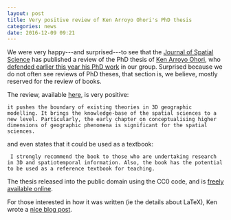 ```yaml
---
layout: post
title: Very positive review of Ken Arroyo Ohori's PhD thesis
categories: news
date: 2016-12-09 09:21
---
```


We were very happy---and surprised---to see that the [Journal of Spatial Science](http://www.tandfonline.com/toc/tjss20/current) has published a review of the PhD thesis of [Ken Arroyo Ohori](https://3d.bk.tudelft.nl/ken), who [defended earlier this year his PhD work](2016-04-07-ken-phd.md) in our group.
Surprised because we do not often see reviews of PhD theses, that section is, we believe, mostly reserved for the review of books.

The review, available [here](http://dx.doi.org/10.1080/14498596.2016.1225489), is very positive:

    it pushes the boundary of existing theories in 3D geographic modelling. It brings the knowledge-base of the spatial sciences to a new level. Particularly, the early chapter on conceptualising higher dimensions of geographic phenomena is significant for the spatial sciences.

and even states that it could be used as a textbook:

     I strongly recommend the book to those who are undertaking research in 3D and spatiotemporal information. Also, the book has the potential to be used as a reference textbook for teaching.

The thesis released into the public domain using the CC0 code, and is [freely available online](https://3d.bk.tudelft.nl/ken/en/thesis/).

For those interested in how it was written (ie the details about LaTeX), Ken wrote a [nice blog post](https://3d.bk.tudelft.nl/ken/en/2016/04/02/my-latex-thesis-workflow.html).

